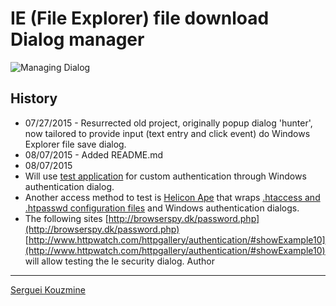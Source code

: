 IE (File Explorer) file download Dialog manager
===============================================

![Managing Dialog](https://raw.githubusercontent.com/sergueik/powershell_selenium/master/screenshots/141.png)



History
-------
 - 07/27/2015 - Resurrected old project, originally popup dialog 'hunter', now tailored to provide input 
(text entry and click event) do Windows Explorer file save dialog.
 - 08/07/2015 - Added README.md
 - 08/07/2015 
  - Will use [test application](http://www.codeproject.com/Articles/14350/Basic-authentication-in-ASP-NET-against-custom-dat) for custom authentication through Windows authentication dialog.
  - Another access method to test is [Helicon Ape](http://www.helicontech.com/ape/) that wraps [.htaccess and .htpasswd configuration files](http://httpd.apache.org/docs/2.4/programs/htpasswd.html) and  Windows authentication dialogs.
  - The following sites [http://browserspy.dk/password.php](http://browserspy.dk/password.php) [http://www.httpwatch.com/httpgallery/authentication/#showExample10](http://www.httpwatch.com/httpgallery/authentication/#showExample10) will allow testing the Ie security dialog. 
Author
------
[Serguei Kouzmine](kouzmine_serguei@yahoo.com)
